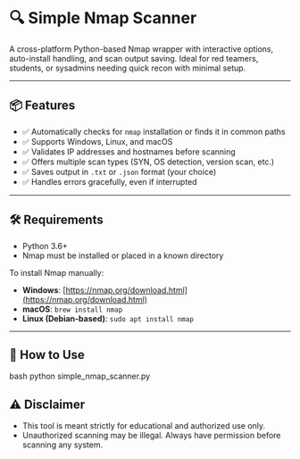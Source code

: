 # 🔍 Simple Nmap Scanner

A cross-platform Python-based Nmap wrapper with interactive options, auto-install handling, and scan output saving. Ideal for red teamers, students, or sysadmins needing quick recon with minimal setup.

---

## 📦 Features

- ✅ Automatically checks for `nmap` installation or finds it in common paths
- ✅ Supports Windows, Linux, and macOS
- ✅ Validates IP addresses and hostnames before scanning
- ✅ Offers multiple scan types (SYN, OS detection, version scan, etc.)
- ✅ Saves output in `.txt` or `.json` format (your choice)
- ✅ Handles errors gracefully, even if interrupted

---

## 🛠 Requirements

- Python 3.6+
- Nmap must be installed or placed in a known directory

To install Nmap manually:

- **Windows**: [https://nmap.org/download.html](https://nmap.org/download.html)
- **macOS**: `brew install nmap`
- **Linux (Debian-based)**: `sudo apt install nmap`

---

## 🚀 How to Use

bash
python simple_nmap_scanner.py


## ⚠️ Disclaimer
- This tool is meant strictly for educational and authorized use only.
- Unauthorized scanning may be illegal. Always have permission before scanning any system.
